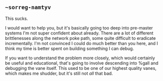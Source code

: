 ## `~sorreg-namtyv`
This sucks.  

I would want to help you, but it's basically going too deep into pre-master systems I'm not super confident about already.  There are a lot of different brittlenesses along the network poke path, some quite difficult to eradicate incrementally.   I'm not convinced I could do much better than you here, and I think my time is better spent on building something I can debug.

If you want to understand the problem more closely, which would certainly be useful and educational, that's going to involve descending into %gall and debugging the vane itself.  This used to be one of our highest quality vanes, which makes me shudder, but it's still not *all* that bad.